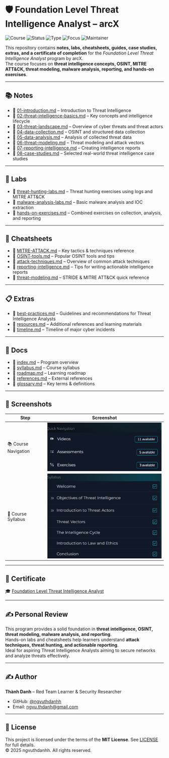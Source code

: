 # 🛡️ Foundation Level Threat Intelligence Analyst – arcX

![Course](https://img.shields.io/badge/arcX-Foundation%20Threat%20Intel-blue?style=flat-square&logo=openlearning)
![Status](https://img.shields.io/badge/Status-Completed-brightgreen?style=flat-square&logo=verizon)
![Type](https://img.shields.io/badge/Type-Learning%20Project-orange?style=flat-square&logo=notion)
![Focus](https://img.shields.io/badge/Focus-Threat%20Intelligence-informational?style=flat-square&logo=firefoxbrowser)
![Maintainer](https://img.shields.io/badge/Maintainer-Thành%20Danh-blueviolet?style=flat-square&logo=github)

This repository contains **notes, labs, cheatsheets, guides, case studies, extras, and a certificate of completion** for the *Foundation Level Threat Intelligence Analyst* program by arcX.  
The course focuses on **threat intelligence concepts, OSINT, MITRE ATT&CK, threat modeling, malware analysis, reporting, and hands-on exercises**.

---

## 📚 Notes
- 📄 [01-introduction.md](./notes/01-introduction.md) – Introduction to Threat Intelligence  
- 📄 [02-threat-intelligence-basics.md](./notes/02-threat-intelligence-basics.md) – Key concepts and intelligence lifecycle  
- 📄 [03-threat-landscape.md](./notes/03-threat-landscape.md) – Overview of cyber threats and threat actors  
- 📄 [04-data-collection.md](./notes/04-data-collection.md) – OSINT and structured data collection  
- 📄 [05-data-analysis.md](./notes/05-data-analysis.md) – Analysis of collected threat data  
- 📄 [06-threat-modeling.md](./notes/06-threat-modeling.md) – Threat modeling and attack vectors  
- 📄 [07-reporting-intelligence.md](./notes/07-reporting-intelligence.md) – Creating intelligence reports  
- 📄 [08-case-studies.md](./notes/08-case-studies.md) – Selected real-world threat intelligence case studies  

---

## 🧪 Labs
- 🔧 [threat-hunting-labs.md](./labs/threat-hunting-labs.md) – Threat hunting exercises using logs and MITRE ATT&CK  
- 🔧 [malware-analysis-labs.md](./labs/malware-analysis-labs.md) – Basic malware analysis and IOC extraction  
- 🔧 [hands-on-exercises.md](./labs/hands-on-exercises.md) – Combined exercises on collection, analysis, and reporting  

---

## 📝 Cheatsheets
- 📑 [MITRE-ATTACK.md](./cheatsheets/MITRE-ATTACK.md) – Key tactics & techniques reference  
- 📑 [OSINT-tools.md](./cheatsheets/OSINT-tools.md) – Popular OSINT tools and tips  
- 📑 [attack-techniques.md](./cheatsheets/attack-techniques.md) – Overview of common attack techniques  
- 📑 [reporting-intelligence.md](./cheatsheets/reporting-intelligence.md) – Tips for writing actionable intelligence reports  
- 📑 [threat-modeling.md](./cheatsheets/threat-modeling.md) – STRIDE & MITRE ATT&CK quick reference  

---

## 📋 Extras
- 📑 [best-practices.md](./extras/best-practices.md) – Guidelines and recommendations for Threat Intelligence Analysts  
- 📑 [resources.md](./extras/resources.md) – Additional references and learning materials  
- 📑 [timeline.md](./extras/timeline.md) – Timeline of major cyber incidents  

---

## 📖 Docs
- 📘 [index.md](./docs/index.md) – Program overview  
- 📘 [syllabus.md](./docs/syllabus.md) – Course syllabus  
- 📘 [roadmap.md](./docs/roadmap.md) – Learning roadmap  
- 📘 [references.md](./docs/references.md) – External references  
- 📘 [glossary.md](./docs/glossary.md) – Key terms & definitions  

---

## 📸 Screenshots

| Step | Screenshot |
|------|------------|
| 📚 Course Navigation | ![](./screenshots/quick-navigation-course.png) |
| 🏫 Course Syllabus | ![](./screenshots/syllabus-course.png) |

---

## 📜 Certificate
🎓 [Foundation Level Threat Intelligence Analyst](./cert/Foundation%20Level%20Threat%20Intelligence%20Analyst.pdf)  

---

## ✍️ Personal Review
This program provides a solid foundation in **threat intelligence, OSINT, threat modeling, malware analysis, and reporting**.  
Hands-on labs and cheatsheets help learners understand **attack techniques, threat hunting, and actionable reporting**.  
Ideal for aspiring Threat Intelligence Analysts aiming to secure networks and analyze threats effectively.  

---

## ✍️ Author
**Thành Danh** – Red Team Learner & Security Researcher  

- GitHub: [@ngvuthdanhh](https://github.com/ngvuthdanhh)  
- Email: ngvu.thdanh@gmail.com  

---

## 📄 License
This project is licensed under the terms of the **MIT License**. See [LICENSE](./LICENSE) for full details.  
© 2025 ngvuthdanhh. All rights reserved.

